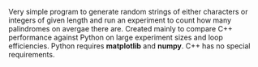 Very simple program to generate random strings of either characters or integers of given length and run an experiment to count how many palindromes on avergae there are. Created mainly to compare C++ performance against Python on large experiment sizes and loop efficiencies. Python requires **matplotlib** and **numpy**. C++ has no special requirements. 